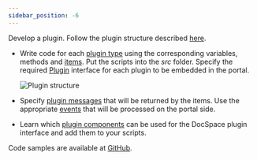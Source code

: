 ```yaml
---
sidebar_position: -6
---
```


Develop a plugin. Follow the plugin structure described [here](../Plugin%20Structure.md).

- Write code for each [plugin type](./Plugin%20Types/Plugin%20Types.md) using the corresponding variables, methods and [items](./Plugin%20Items/Plugin%20Items.md). Put the scripts into the *src* folder. Specify the required [Plugin](Plugin%20Types/Plugin.md) interface for each plugin to be embedded in the portal.

  ![Plugin structure](/assets/images/docspace/plugin-structure.png)

- Specify [plugin messages](Plugin%20Message.md) that will be returned by the items. Use the appropriate [events](Events.md) that will be processed on the portal side.

- Learn which [plugin components](./Plugin%20Components/Plugin%20Components.md) can be used for the DocSpace plugin interface and add them to your scripts.

Code samples are available at [GitHub](https://github.com/ONLYOFFICE/docspace-plugins).

